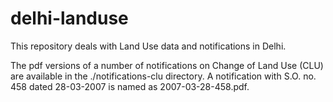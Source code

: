 # delhi-landuse
This repository deals with Land Use data and notifications in Delhi.

The pdf versions of a number of notifications on Change of Land Use (CLU) are available in the ./notifications-clu directory. A notification with S.O. no. 458 dated 28-03-2007 is named as 2007-03-28-458.pdf.


